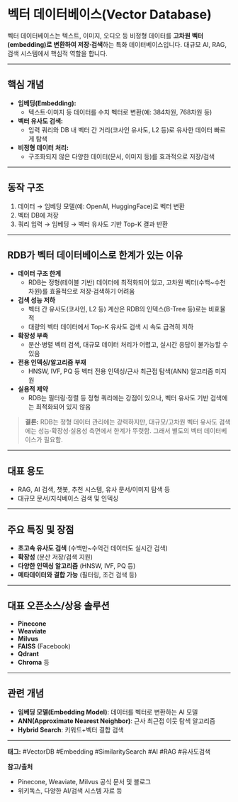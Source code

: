 # 벡터 데이터베이스(Vector Database)

벡터 데이터베이스는 텍스트, 이미지, 오디오 등 비정형 데이터를 **고차원 벡터(embedding)로 변환하여 저장·검색**하는 특화 데이터베이스입니다. 대규모 AI, RAG, 검색 시스템에서 핵심적 역할을 합니다.

---

## 핵심 개념

- **임베딩(Embedding):**
  - 텍스트·이미지 등 데이터를 수치 벡터로 변환(예: 384차원, 768차원 등)
- **벡터 유사도 검색:**
  - 입력 쿼리와 DB 내 벡터 간 거리(코사인 유사도, L2 등)로 유사한 데이터 빠르게 탐색
- **비정형 데이터 처리:**
  - 구조화되지 않은 다양한 데이터(문서, 이미지 등)를 효과적으로 저장/검색

---

## 동작 구조

1. 데이터 → 임베딩 모델(예: OpenAI, HuggingFace)로 벡터 변환
2. 벡터 DB에 저장
3. 쿼리 입력 → 임베딩 → 벡터 유사도 기반 Top-K 결과 반환

---

## RDB가 벡터 데이터베이스로 한계가 있는 이유

- **데이터 구조 한계**
  - RDB는 정형(테이블 기반) 데이터에 최적화되어 있고, 고차원 벡터(수백~수천 차원)를 효율적으로 저장·검색하기 어려움
- **검색 성능 저하**
  - 벡터 간 유사도(코사인, L2 등) 계산은 RDB의 인덱스(B-Tree 등)로는 비효율적
  - 대량의 벡터 데이터에서 Top-K 유사도 검색 시 속도 급격히 저하
- **확장성 부족**
  - 분산·병렬 벡터 검색, 대규모 데이터 처리가 어렵고, 실시간 응답이 불가능할 수 있음
- **전용 인덱싱/알고리즘 부재**
  - HNSW, IVF, PQ 등 벡터 전용 인덱싱/근사 최근접 탐색(ANN) 알고리즘 미지원
- **실용적 제약**
  - RDB는 필터링·정렬 등 정형 쿼리에는 강점이 있으나, 벡터 유사도 기반 검색에는 최적화되어 있지 않음

> **결론:** RDB는 정형 데이터 관리에는 강력하지만, 대규모/고차원 벡터 유사도 검색에는 성능·확장성·실용성 측면에서 한계가 뚜렷함. 그래서 별도의 벡터 데이터베이스가 필요함.

---

## 대표 용도

- RAG, AI 검색, 챗봇, 추천 시스템, 유사 문서/이미지 탐색 등
- 대규모 문서/지식베이스 검색 및 인덱싱

---

## 주요 특징 및 장점

- **초고속 유사도 검색** (수백만~수억건 데이터도 실시간 검색)
- **확장성** (분산 저장/검색 지원)
- **다양한 인덱싱 알고리즘** (HNSW, IVF, PQ 등)
- **메타데이터와 결합 가능** (필터링, 조건 검색 등)

---

## 대표 오픈소스/상용 솔루션

- **Pinecone**
- **Weaviate**
- **Milvus**
- **FAISS** (Facebook)
- **Qdrant**
- **Chroma** 등

---

## 관련 개념

- **임베딩 모델(Embedding Model)**: 데이터를 벡터로 변환하는 AI 모델
- **ANN(Approximate Nearest Neighbor)**: 근사 최근접 이웃 탐색 알고리즘
- **Hybrid Search**: 키워드+벡터 결합 검색

---

**태그:** #VectorDB #Embedding #SimilaritySearch #AI #RAG #유사도검색

**참고/출처**
- Pinecone, Weaviate, Milvus 공식 문서 및 블로그
- 위키독스, 다양한 AI/검색 시스템 자료 등
